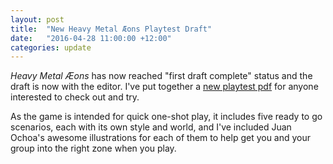 ```yaml
---
layout: post
title:  "New Heavy Metal Æons Playtest Draft"
date:   "2016-04-28 11:00:00 +12:00"
categories: update
---
```

_Heavy Metal Æons_ has now reached "first draft complete" status and the draft is
now with the editor. I've put together a
[new playtest pdf](https://drive.google.com/open?id=0B5pV27F3R0veOFRZVm1MX21EamM)
for anyone interested to check out and try.

As the game is intended for quick one-shot play, it includes five ready to go
scenarios, each with its own style and world, and I've included Juan Ochoa's
awesome illustrations for each of them to help get you and your group into the
right zone when you play.
